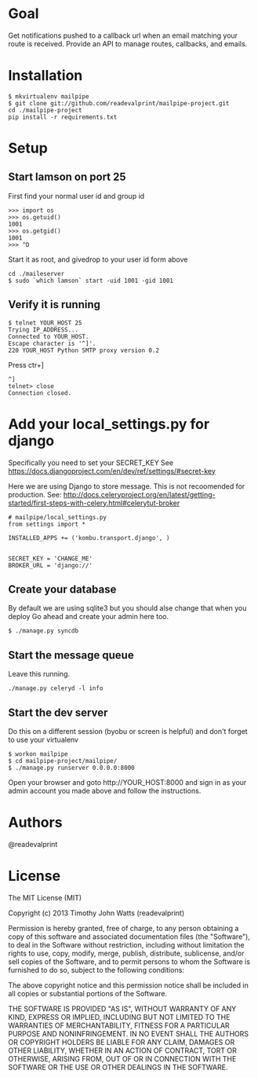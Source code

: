 # Goal
Get notifications pushed to a callback url when an email matching your route is received. Provide an API to manage routes, callbacks, and emails.

# Installation

```
$ mkvirtualenv mailpipe
$ git clone git://github.com/readevalprint/mailpipe-project.git
cd ./mailpipe-project
pip install -r requirements.txt
```

# Setup

## Start lamson on port 25
First find your normal user id and group id

```
>>> import os
>>> os.getuid()
1001
>>> os.getgid()
1001
>>> ^D
```

Start it as root, and givedrop to your user id form above
```
cd ./maileserver
$ sudo `which lamson` start -uid 1001 -gid 1001 
```
## Verify it is running

```
$ telnet YOUR_HOST 25
Trying IP_ADDRESS...
Connected to YOUR_HOST.
Escape character is '^]'.
220 YOUR_HOST Python SMTP proxy version 0.2
```
Press ctr+]
```
^]
telnet> close
Connection closed.
```

# Add your local_settings.py for django 
Specifically you need to set your SECRET_KEY
See https://docs.djangoproject.com/en/dev/ref/settings/#secret-key

Here we are using Django to store message. This is not recoomended for production.
See: http://docs.celeryproject.org/en/latest/getting-started/first-steps-with-celery.html#celerytut-broker
```
# mailpipe/local_settings.py 
from settings import *

INSTALLED_APPS += ('kombu.transport.django', )


SECRET_KEY = 'CHANGE_ME'
BROKER_URL = 'django://'
```

## Create your database
By default we are using sqlite3 but you should alse change that when you deploy
Go ahead and create your admin here too.
```
$ ./manage.py syncdb
```

## Start the message queue
Leave this running.
```
./manage.py celeryd -l info
```

## Start the dev server
Do this on a different session (byobu or screen is helpful) and don't forget to use your virtualenv
```
$ workon mailpipe
$ cd mailpipe-project/mailpipe/
$ ./manage.py runserver 0.0.0.0:8000
```
Open your browser and goto http://YOUR_HOST:8000
and sign in as your admin account you made above and follow the instructions.

# Authors
@readevalprint

# License
The MIT License (MIT)

Copyright (c) 2013 Timothy John Watts (readevalprint)

Permission is hereby granted, free of charge, to any person obtaining a copy
of this software and associated documentation files (the "Software"), to deal
in the Software without restriction, including without limitation the rights
to use, copy, modify, merge, publish, distribute, sublicense, and/or sell
copies of the Software, and to permit persons to whom the Software is
furnished to do so, subject to the following conditions:

The above copyright notice and this permission notice shall be included in
all copies or substantial portions of the Software.

THE SOFTWARE IS PROVIDED "AS IS", WITHOUT WARRANTY OF ANY KIND, EXPRESS OR
IMPLIED, INCLUDING BUT NOT LIMITED TO THE WARRANTIES OF MERCHANTABILITY,
FITNESS FOR A PARTICULAR PURPOSE AND NONINFRINGEMENT. IN NO EVENT SHALL THE
AUTHORS OR COPYRIGHT HOLDERS BE LIABLE FOR ANY CLAIM, DAMAGES OR OTHER
LIABILITY, WHETHER IN AN ACTION OF CONTRACT, TORT OR OTHERWISE, ARISING FROM,
OUT OF OR IN CONNECTION WITH THE SOFTWARE OR THE USE OR OTHER DEALINGS IN
THE SOFTWARE.

